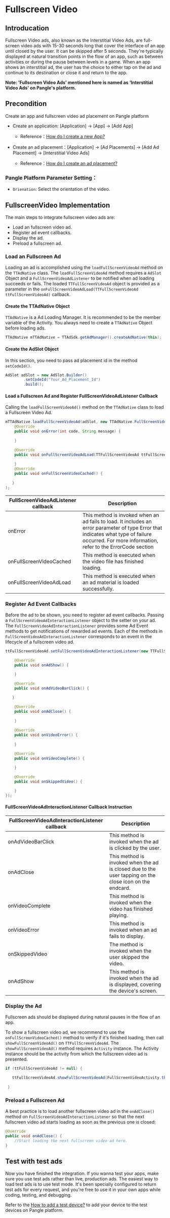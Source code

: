 # Fullscreen Video

## Introducation
Fullscreen Video ads, also known as the Interstitial Video Ads, are full-screen video ads with 15-30 seconds long that cover the interface of an app until closed by the user. It can be skipped after 5 seconds. They're typically displayed at natural transition points in the flow of an app, such as between activities or during the pause between levels in a game. When an app shows an interstitial ad, the user has the choice to either tap on the ad and continue to its destination or close it and return to the app.

**Note: 'Fullscreen Video Ads' mentioned here is named as 'Interstitial Video Ads' on Pangle's platform.**

## Precondition
Create an app and fullscreen video ad placement on Pangle platform

   - Create an application: [Application] -> [App] -> [Add App]
    
      - Reference：[How do I create a new App?](https://www.pangleglobal.com/jp/help/doc/5dd362e23d7897001168e334)

  - Create an ad placement：[Application] -> [Ad Placements] -> [Add Ad Placement] -> [Interstitial Video Ads]
    
      - Reference：[How do I create an ad placement?](https://www.pangleglobal.com/jp/help/doc/5e62079cfe8738000fd184cf)
    

### Pangle Platform Parameter Setting：
- `Orienation`: Select the orientation of the video.
    
    
## FullscreenVideo Implementation
The main steps to integrate fullscreen video ads are:

- Load an fullscreen video ad.
- Register ad event callbacks.
- Display the ad.
- Preload a fullscreen ad.

### Load an Fullscreen Ad
Loading an ad is accomplished using the `loadFullScreenVideoAd` method on the `TTAdNative` class. The `loadFullScreenVideoAd` method requires a `AdSlot` Object and a `FullScreenVideoAdListener` to be notified when ad loading succeeds or fails. The loaded `TTFullScreenVideoAd` object is provided as a parameter in the `onFullScreenVideoAdLoad(TTFullScreenVideoAd ttFullScreenVideoAd)` callback.

#### Create the TTAdNative Object
`TTAdNative` is a Ad Loading Manager. It is recommended to be the member variable of the Activity. You always need to create a `TTAdNative` Object before loading ads.

```Java
TTAdNative mTTAdNative = TTAdSdk.getAdManager().createAdNative(this);
```

#### Create the AdSlot Object
In this section, you need to pass ad placement id in the method `setCodeId()`.

```Java
AdSlot adSlot = new AdSlot.Builder()
        .setCodeId("Your_Ad_Placement_Id")
        .build();
```

#### Load a Fullscreen Ad and Register FullScreenVideoAdListener Callback
Calling the `loadFullScreenVideoAd()` method on the `TTAdNative` class to load a Fullscreen Video Ad.

```Java
mTTAdNative.loadFullScreenVideoAd(adSlot, new TTAdNative.FullScreenVideoAdListener() {
    @Override
    public void onError(int code, String message) {
       
    }

    @Override
    public void onFullScreenVideoAdLoad(TTFullScreenVideoAd ttFullScreenVideoAd) {
       
    }
    @Override
    public void onFullScreenVideoCached() {
   
   }
);
```

| FullScreenVideoAdListener callback | Description |
|---------------------|------------------------------------------------------------|
| onError             | This method is invoked when an ad fails to load. It includes an error parameter of type Error that indicates what type of failure occurred. For more information, refer to the ErrorCode section                                                 |
| onFullScreenVideoCached | This method is executed when the video file has finished loading.               |
| onFullScreenVideoAdLoad | This method is executed when an ad material is loaded successfully.             |


### Register Ad Event Callbacks

Before the ad to be shown, you need to register ad event callbacks. Passing a `FullScreenVideoAdInteractionListener` object to the setter on your ad. The `FullScreenVideoAdInteractionListener` provides some Ad Event methods to get notifications of rewarded ad events. Each of the methods in `FullScreenVideoAdInteractionListener` corresponds to an event in the lifecycle of a fullscreen video ad.

```Java
ttFullScreenVideoAd.setFullScreenVideoAdInteractionListener(new TTFullScreenVideoAd.FullScreenVideoAdInteractionListener() {

    @Override
    public void onAdShow() {
       
    }

    @Override
    public void onAdVideoBarClick() {

   }

    @Override
    public void onAdClose() {
       
    }
    
    @Override
    public void onVideoError() {
       
    }

    @Override
    public void onVideoComplete() {
       
    }

    @Override
    public void onSkippedVideo() {

    }
});
```

#### FullScreenVideoAdInteractionListener Callback Instruction
| FullScreenVideoAdInteractionListener callback | Description |
|---------------------|------------------------------------------------------------|
| onAdVideoBarClick   | This method is invoked when the ad is clicked by the user.                                      |
| onAdClose           | This method is invoked when the ad is closed due to the user tapping on the close icon on the endcard.               |
| onVideoComplete     | This method is invoked when the video has finished playing.                                    |
| onVideoError        | This method is invoked when an ad fails to display.   |
| onSkippedVideo      | The method is invoked when the user skipped the video.                                    |
| onAdShow            | This method is invoked when the ad is displayed, covering the device's screen.                                      |



### Display the Ad
Fullscreen ads should be displayed during natural pauses in the flow of an app.

To show a fullscreen video ad, we recommend to use the `onFullScreenVideoCached()` method to verify if it's finished loading, then call `showFullScreenVideoAd()` on `TTFullScreenVideoAd`. The `showFullScreenVideoAd()` method requires `Activity` instance. The Activity instance should be the activity from which the fullscreen video ad is presented.

```Java
if (ttFullScreenVideoAd != null) {

   ttFullScreenVideoAd.showFullScreenVideoAd(FullScreenVideoActivity.this);
       
 }
```

### Preload a Fullscreen Ad

A best practice is to load another fullscreen video ad in the `onAdClose()` method on `FullScreenVideoAdInteractionListener` so that the next fullscreen video ad starts loading as soon as the previous one is closed:

```Java
@Override
public void onAdClose() {
    //Start loading the next fullscreen video ad here.
}
```

## Test with test ads

Now you have finished the integration. If you wanna test your apps, make sure you use test ads rather than live, production ads. The easiest way to load test ads is to use test mode. It's been specially configured to return test ads for every request, and you're free to use it in your own apps while coding, testing, and debugging. 

Refer to the [How to add a test device?](https://www.pangleglobal.com/help/doc/5fba365f7b550100157bfc06) to add your device to the test devices on Pangle platform.












